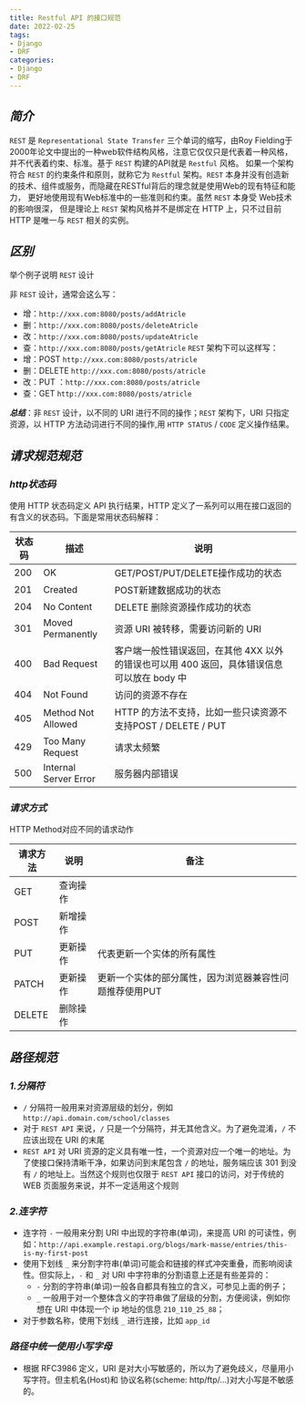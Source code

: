 ```yaml
---
title: Restful API 的接口规范
date: 2022-02-25
tags:
- Django
- DRF
categories:
- Django
- DRF
---
```


## ***简介***

`REST` 是 `Representational State Transfer` 三个单词的缩写，由Roy Fielding于2000年论文中提出的一种web软件结构风格，注意它仅仅只是代表着一种风格，并不代表着约束、标准。基于 `REST` 构建的API就是 `Restful` 风格。 如果一个架构符合 `REST` 的约束条件和原则，就称它为 `Restful` 架构。`REST` 本身并没有创造新的技术、组件或服务，而隐藏在RESTful背后的理念就是使用Web的现有特征和能力， 更好地使用现有Web标准中的一些准则和约束。虽然 `REST` 本身受 Web技术的影响很深， 但是理论上 `REST` 架构风格并不是绑定在 HTTP 上，只不过目前 HTTP 是唯一与 `REST` 相关的实例。

## ***区别***

举个例子说明 `REST` 设计

非 `REST` 设计，通常会这么写：
- 增：`http://xxx.com:8080/posts/addAtricle`
- 删：`http://xxx.com:8080/posts/deleteAtricle`
- 改：`http://xxx.com:8080/posts/updateAtricle`
- 查：`http://xxx.com:8080/posts/getAtricle`
`REST` 架构下可以这样写：
- 增：POST `http://xxx.com:8080/posts/atricle`
- 删：DELETE `http://xxx.com:8080/posts/atricle`
- 改：PUT ：`http://xxx.com:8080/posts/atricle`
- 查：GET `http://xxx.com:8080/posts/atricle`

***总结***：非 `REST` 设计，以不同的 URI 进行不同的操作；`REST` 架构下，URI 只指定资源，以 HTTP 方法动词进行不同的操作,用 `HTTP STATUS` / `CODE` 定义操作结果。

## ***请求规范规范***

### ***http状态码***

使用 HTTP 状态码定义 API 执行结果，HTTP 定义了一系列可以用在接口返回的有含义的状态码。下面是常用状态码解释：

|状态码|描述|说明|
|-|-|-|
|200|OK|GET/POST/PUT/DELETE操作成功的状态|
|201|Created|POST新建数据成功的状态|
|204|No Content|DELETE 删除资源操作成功的状态|
|301|Moved Permanently|资源 URI 被转移，需要访问新的 URI|
|400|Bad Request|客户端一般性错误返回，在其他 4XX 以外的错误也可以用 400 返回，具体错误信息可以放在 body 中|
|404|Not Found|访问的资源不存在|
|405|Method Not Allowed|HTTP 的方法不支持，比如一些只读资源不支持POST / DELETE / PUT|
|429|Too Many Request|请求太频繁|
|500|Internal Server Error|服务器内部错误|

### ***请求方式***

HTTP Method对应不同的请求动作

|请求方法|说明|备注|
|-|-|-|
|GET|查询操作||
|POST|新增操作||
|PUT|更新操作|代表更新一个实体的所有属性|
|PATCH|更新操作|更新一个实体的部分属性，因为浏览器兼容性问题推荐使用PUT|
|DELETE|删除操作||

## ***路径规范***

### ***1.分隔符***

- `/` 分隔符一般用来对资源层级的划分，例如 `http://api.domain.com/school/classes`
- 对于 `REST API` 来说，`/` 只是一个分隔符，并无其他含义。为了避免混淆，`/` 不应该出现在 URI 的末尾
- `REST API` 对 URI 资源的定义具有唯一性，一个资源对应一个唯一的地址。为了使接口保持清晰干净，如果访问到末尾包含 `/` 的地址，服务端应该 301 到没有 `/` 的地址上。当然这个规则也仅限于 `REST API` 接口的访问，对于传统的 WEB 页面服务来说，并不一定适用这个规则

### ***2.连字符***

- 连字符 `-` 一般用来分割 URI 中出现的字符串(单词)，来提高 URI 的可读性，例如：`http://api.example.restapi.org/blogs/mark-masse/entries/this-is-my-first-post`
- 使用下划线 `_` 来分割字符串(单词)可能会和链接的样式冲突重叠，而影响阅读性。但实际上，`-` 和 `_` 对 URI 中字符串的分割语意上还是有些差异的：
	- `-` 分割的字符串(单词)一般各自都具有独立的含义，可参见上面的例子；
	- `_` 一般用于对一个整体含义的字符串做了层级的分割，方便阅读，例如你想在 URI 中体现一个 ip 地址的信息 `210_110_25_88`；
- 对于参数名称，使用下划线 `_` 进行连接，比如 `app_id`

### ***路径中统一使用小写字母***

- 根据 RFC3986 定义，URI 是对大小写敏感的，所以为了避免歧义，尽量用小写字符。但主机名(Host)和 协议名称(scheme: http/ftp/…)对大小写是不敏感的。
